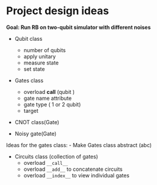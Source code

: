 # Project design ideas


**Goal: Run RB on two-qubit simulator with different noises**

- Qubit class
    - number of qubits
    - apply unitary
    - measure state
    - set state
    
    
- Gates class
    - overload __call__ (qubit ) 
    - gate name attribute
    - gate type ( 1 or 2 qubit)
    - target

    
 - CNOT class(Gate)
 
- Noisy gate(Gate)
    


Ideas for the gates class:
    - Make Gates class abstract (abc)
    
    
- Circuits class (collection of gates)
    - overload `__call__` 
    - overload `__add__` to concatenate circuits
    - overload `__index__` to view individual gates


